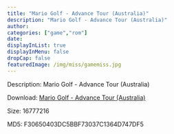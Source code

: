 ```yaml
---
title: "Mario Golf - Advance Tour (Australia)"
description: "Mario Golf - Advance Tour (Australia)"
author: 
categories: ["game","rom"]
date: 
displayInList: true
displayInMenu: false
dropCap: false
featuredImage: /img/miss/gamemiss.jpg
---
```


Description: Mario Golf - Advance Tour (Australia)

Download: <a style="text-decoration:underline;" href="https://mega.nz/#!fWACBI6K!4206Msy9ExBW_zrLToA92J-X3b_quAb5LdgKXEE9CRA" target = "_blank" rel = "nofollow" > Mario Golf - Advance Tour (Australia)</a>

Size: 16777216

MD5: F30650403DC5BBF73037C1364D747DF5

